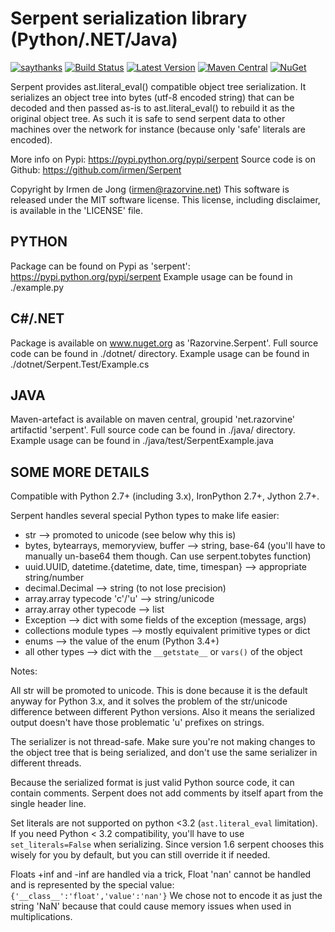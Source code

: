 Serpent serialization library (Python/.NET/Java)
================================================

[![saythanks](https://img.shields.io/badge/say-thanks-ff69b4.svg)](https://saythanks.io/to/irmen)
[![Build Status](https://travis-ci.org/irmen/Serpent.svg?branch=master)](https://travis-ci.org/irmen/Serpent)
[![Latest Version](https://img.shields.io/pypi/v/Serpent.svg)](https://pypi.python.org/pypi/Serpent/)
[![Maven Central](https://img.shields.io/maven-central/v/net.razorvine/serpent.svg)](http://search.maven.org/#search|ga|1|g%3A%22net.razorvine%22%20AND%20a%3A%22serpent%22)
[![NuGet](https://img.shields.io/nuget/v/Razorvine.Serpent.svg)](https://www.nuget.org/packages/Razorvine.Serpent/)

Serpent provides ast.literal_eval() compatible object tree serialization.
It serializes an object tree into bytes (utf-8 encoded string) that can be decoded and then
passed as-is to ast.literal_eval() to rebuild it as the original object tree.
As such it is safe to send serpent data to other machines over the network for instance
(because only 'safe' literals are encoded).

More info on Pypi: https://pypi.python.org/pypi/serpent
Source code is on Github: https://github.com/irmen/Serpent

Copyright by Irmen de Jong (irmen@razorvine.net)
This software is released under the MIT software license.
This license, including disclaimer, is available in the 'LICENSE' file.


PYTHON
------
Package can be found on Pypi as 'serpent': https://pypi.python.org/pypi/serpent
Example usage can be found in ./example.py


C#/.NET
-------
Package is available on www.nuget.org as 'Razorvine.Serpent'.
Full source code can be found in ./dotnet/ directory.
Example usage can be found in ./dotnet/Serpent.Test/Example.cs


JAVA
----
Maven-artefact is available on maven central, groupid 'net.razorvine' artifactid 'serpent'.
Full source code can be found in ./java/ directory.
Example usage can be found in ./java/test/SerpentExample.java


SOME MORE DETAILS
-----------------
Compatible with Python 2.7+ (including 3.x), IronPython 2.7+, Jython 2.7+.

Serpent handles several special Python types to make life easier:

 - str  --> promoted to unicode (see below why this is)
 - bytes, bytearrays, memoryview, buffer  --> string, base-64
   (you'll have to manually un-base64 them though. Can use serpent.tobytes function)
 - uuid.UUID, datetime.{datetime, date, time, timespan}  --> appropriate string/number
 - decimal.Decimal  --> string (to not lose precision)
 - array.array typecode 'c'/'u' --> string/unicode
 - array.array other typecode --> list
 - Exception  --> dict with some fields of the exception (message, args)
 - collections module types  --> mostly equivalent primitive types or dict
 - enums --> the value of the enum (Python 3.4+)
 - all other types  --> dict with the ``__getstate__`` or ``vars()`` of the object

Notes:

All str will be promoted to unicode. This is done because it is the
default anyway for Python 3.x, and it solves the problem of the str/unicode
difference between different Python versions. Also it means the serialized
output doesn't have those problematic 'u' prefixes on strings.

The serializer is not thread-safe. Make sure you're not making changes
to the object tree that is being serialized, and don't use the same
serializer in different threads.

Because the serialized format is just valid Python source code, it can
contain comments. Serpent does not add comments by itself apart from the
single header line.

Set literals are not supported on python <3.2 (``ast.literal_eval``
limitation). If you need Python < 3.2 compatibility, you'll have to use
``set_literals=False`` when serializing. Since version 1.6 serpent chooses
this wisely for you by default, but you can still override it if needed.

Floats +inf and -inf are handled via a trick, Float 'nan' cannot be handled
and is represented by the special value:  ``{'__class__':'float','value':'nan'}``
We chose not to encode it as just the string 'NaN' because that could cause
memory issues when used in multiplications.
